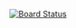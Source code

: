 [![Board Status](https://dev.azure.com/ccontray/86767851-d4de-4c05-afa5-9a9be4472560/2732fe84-6408-4ed9-98fa-bf86d30b3ff5/_apis/work/boardbadge/f4730e0e-25a3-4a1f-995f-de9431240585)](https://dev.azure.com/ccontray/86767851-d4de-4c05-afa5-9a9be4472560/_boards/board/t/2732fe84-6408-4ed9-98fa-bf86d30b3ff5/Microsoft.RequirementCategory)